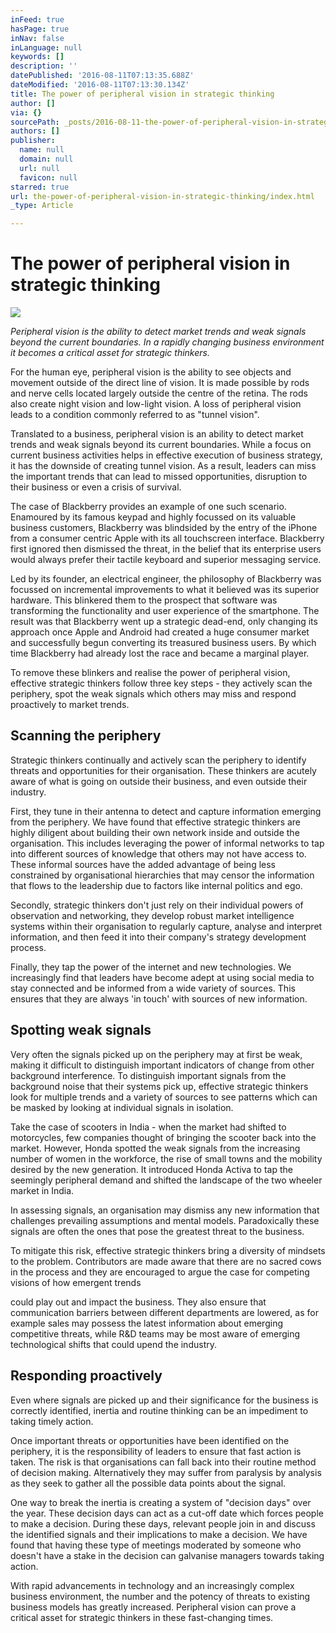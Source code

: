 ```yaml
---
inFeed: true
hasPage: true
inNav: false
inLanguage: null
keywords: []
description: ''
datePublished: '2016-08-11T07:13:35.688Z'
dateModified: '2016-08-11T07:13:30.134Z'
title: The power of peripheral vision in strategic thinking
author: []
via: {}
sourcePath: _posts/2016-08-11-the-power-of-peripheral-vision-in-strategic-thinking.md
authors: []
publisher:
  name: null
  domain: null
  url: null
  favicon: null
starred: true
url: the-power-of-peripheral-vision-in-strategic-thinking/index.html
_type: Article

---
```

# The power of peripheral vision in strategic thinking
![](https://the-grid-user-content.s3-us-west-2.amazonaws.com/0b8e282c-85a2-434c-9ab2-679b4f2aa876.jpg)

_Peripheral vision is the ability to detect market trends and weak signals beyond the current boundaries. In a rapidly changing business environment it becomes a critical asset for strategic thinkers._

For the human eye, peripheral vision is the ability to see objects and movement outside of the direct line of vision. It is made possible by rods and nerve cells located largely outside the centre of the retina. The rods also create night vision and low-light vision. A loss of peripheral vision leads to a condition commonly referred to as "tunnel vision".

Translated to a business, peripheral vision is an ability to detect market trends and weak signals beyond its current boundaries. While a focus on current business activities helps in effective execution of business strategy, it has the downside of creating tunnel vision. As a result, leaders can miss the important trends that can lead to missed opportunities, disruption to their business or even a crisis of survival.

The case of Blackberry provides an example of one such scenario. Enamoured by its famous keypad and highly focussed on its valuable business customers, Blackberry was blindsided by the entry of the iPhone from a consumer centric Apple with its all touchscreen interface. Blackberry first ignored then dismissed the threat, in the belief that its enterprise users would always prefer their tactile keyboard and superior messaging service.

Led by its founder, an electrical engineer, the philosophy of Blackberry was focussed on incremental improvements to what it believed was its superior hardware. This blinkered them to the prospect that software was transforming the functionality and user experience of the smartphone. The result was that Blackberry went up a strategic dead-end, only changing its approach once Apple and Android had created a huge consumer market and successfully begun converting its treasured business users. By which time Blackberry had already lost the race and became a marginal player.

To remove these blinkers and realise the power of peripheral vision, effective strategic thinkers follow three key steps - they actively scan the periphery, spot the weak signals which others may miss and respond proactively to market trends.

## **Scanning the periphery**

Strategic thinkers continually and actively scan the periphery to identify threats and opportunities for their organisation. These thinkers are acutely aware of what is going on outside their business, and even outside their industry.

First, they tune in their antenna to detect and capture information emerging from the periphery. We have found that effective strategic thinkers are highly diligent about building their own network inside and outside the organisation. This includes leveraging the power of informal networks to tap into different sources of knowledge that others may not have access to. These informal sources have the added advantage of being less constrained by organisational hierarchies that may censor the information that flows to the leadership due to factors like internal politics and ego.

Secondly, strategic thinkers don't just rely on their individual powers of observation and networking, they develop robust market intelligence systems within their organisation to regularly capture, analyse and interpret information, and then feed it into their company's strategy development process.

Finally, they tap the power of the internet and new technologies. We increasingly find that leaders have become adept at using social media to stay connected and be informed from a wide variety of sources. This ensures that they are always 'in touch' with sources of new information.

## **Spotting weak signals**

Very often the signals picked up on the periphery may at first be weak, making it difficult to distinguish important indicators of change from other background interference. To distinguish important signals from the background noise that their systems pick up, effective strategic thinkers look for multiple trends and a variety of sources to see patterns which can be masked by looking at individual signals in isolation.

Take the case of scooters in India - when the market had shifted to motorcycles, few companies thought of bringing the scooter back into the market. However, Honda spotted the weak signals from the increasing number of women in the workforce, the rise of small towns and the mobility desired by the new generation. It introduced Honda Activa to tap the seemingly peripheral demand and shifted the landscape of the two wheeler market in India.

In assessing signals, an organisation may dismiss any new information that challenges prevailing assumptions and mental models. Paradoxically these signals are often the ones that pose the greatest threat to the business.

To mitigate this risk, effective strategic thinkers bring a diversity of mindsets to the problem. Contributors are made aware that there are no sacred cows in the process and they are encouraged to argue the case for competing visions of how emergent trends

could play out and impact the business. They also ensure that communication barriers between different departments are lowered, as for example sales may possess the latest information about emerging competitive threats, while R&D teams may be most aware of emerging technological shifts that could upend the industry.

## **Responding proactively**

Even where signals are picked up and their significance for the business is correctly identified, inertia and routine thinking can be an impediment to taking timely action.

Once important threats or opportunities have been identified on the periphery, it is the responsibility of leaders to ensure that fast action is taken. The risk is that organisations can fall back into their routine method of decision making. Alternatively they may suffer from paralysis by analysis as they seek to gather all the possible data points about the signal.

One way to break the inertia is creating a system of "decision days" over the year. These decision days can act as a cut-off date which forces people to make a decision. During these days, relevant people join in and discuss the identified signals and their implications to make a decision. We have found that having these type of meetings moderated by someone who doesn't have a stake in the decision can galvanise managers towards taking action.

With rapid advancements in technology and an increasingly complex business environment, the number and the potency of threats to existing business models has greatly increased. Peripheral vision can prove a critical asset for strategic thinkers in these fast-changing times.